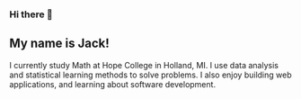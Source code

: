 ### Hi there 👋

## My name is Jack!

I currently study Math at Hope College in Holland, MI. I use data analysis and statistical learning methods to solve problems. I also enjoy building web applications, and learning about software development.


<!--
**jackkrebsbach/jackkrebsbach** is a ✨ _special_ ✨ repository because its `README.md` (this file) appears on your GitHub profile.

Here are some ideas to get you started:

- 🔭 I’m currently working on ...
- 🌱 I’m currently learning ...
- 👯 I’m looking to collaborate on ...
- 🤔 I’m looking for help with ...
- 💬 Ask me about ...
- 📫 How to reach me: ...
- 😄 Pronouns: ...
- ⚡ Fun fact: ...
-->
